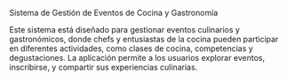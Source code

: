 Sistema de Gestión de Eventos de Cocina y Gastronomía


Este sistema está diseñado para gestionar eventos culinarios y gastronómicos, donde chefs y entusiastas de la cocina pueden participar en diferentes actividades, como clases de cocina, competencias y degustaciones. La aplicación permite a los usuarios explorar eventos, inscribirse, y compartir sus experiencias culinarias.

